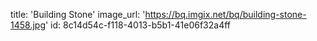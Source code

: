 title: 'Building Stone'
image_url: 'https://bq.imgix.net/bq/building-stone-1458.jpg'
id: 8c14d54c-f118-4013-b5b1-41e06f32a4ff
